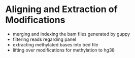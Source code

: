 # Aligning and Extraction of Modifications
- merging and indexing the bam files generated by guppy
- filtering reads regarding panel
- extracting methylated bases into bed file
- lifting over modifications for methylation to hg38